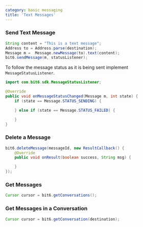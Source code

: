```yaml
---
category: basic messaging
title: 'Text Messages'
---
```



### Send Text Message

```java
String content = "This is a text message";
Address to = Address.parse(destination);
Message m =  Message.newMessage(to).text(content);
bit6.sendMessage(m, statusListener);
```

To follow the message status as it is being sent implement `MessageStatusListener`.

```java
import com.bit6.sdk.MessageStatusListener;

@Override
public void onMessageStatusChanged(Message m, int state) {
	if (state == Message.STATUS_SENDING) {

	} else if (state == Message.STATUS_FAILED) {

	}
}
```


### Delete a Message

```java
bit6.deleteMessage(messageId, new ResultCallback() {
	@Override
	public void onResult(boolean success, String msg) {

	}
});
```

### Get Messages

```java
Cursor cursor = bit6.getConversations();
```


### Get Messages in a Conversation

```java
Cursor cursor = bit6.getConversation(destination);
```

